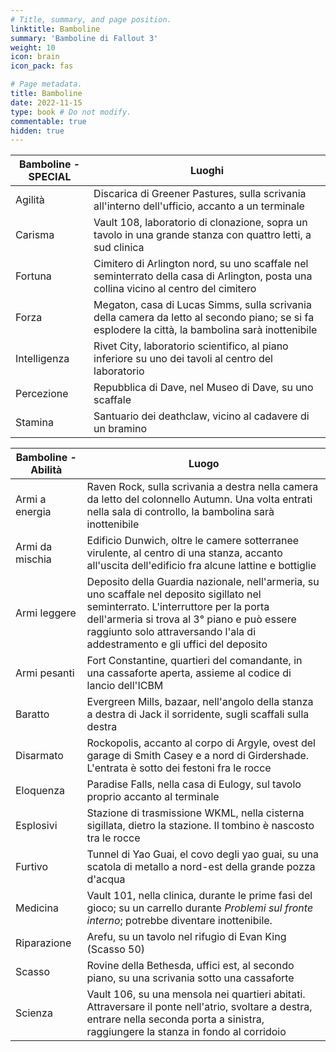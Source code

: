 ```yaml
---
# Title, summary, and page position.
linktitle: Bamboline
summary: 'Bamboline di Fallout 3'
weight: 10
icon: brain
icon_pack: fas

# Page metadata.
title: Bamboline
date: 2022-11-15
type: book # Do not modify.
commentable: true
hidden: true
---
```




| Bamboline - SPECIAL | Luoghi                                                                                                                                            |
| ------------------- | ------------------------------------------------------------------------------------------------------------------------------------------------- |
| Agilità             | Discarica di Greener Pastures, sulla scrivania all'interno dell'ufficio, accanto a un terminale                                                   |
| Carisma             | Vault 108, laboratorio di clonazione, sopra un tavolo in una grande stanza con quattro letti, a sud clinica                                       |
| Fortuna             | Cimitero di Arlington nord, su uno scaffale nel seminterrato della casa di Arlington, posta una collina vicino al centro del cimitero             |
| Forza               | Megaton, casa di Lucas Simms, sulla scrivania della camera da letto al secondo piano; se si fa esplodere la città, la bambolina sarà inottenibile |
| Intelligenza        | Rivet City, laboratorio scientifico, al piano inferiore su uno dei tavoli al centro del laboratorio                                               |
| Percezione          | Repubblica di Dave, nel Museo di Dave, su uno scaffale                                                                                            |
| Stamina             | Santuario dei deathclaw, vicino al cadavere di un bramino                                                                                         |
                                                                                                                                                                              
 
| Bamboline - Abilità | Luogo                                                                                                                                                                                                                                                             |
| ------------------- | ----------------------------------------------------------------------------------------------------------------------------------------------------------------------------------------------------------------------------------------------------------------- |
| Armi a energia      | Raven Rock, sulla scrivania a destra nella camera da letto del colonnello Autumn. Una volta entrati nella sala di controllo, la bambolina sarà inottenibile                                                                                                       |
| Armi da mischia     | Edificio Dunwich, oltre le camere sotterranee virulente, al centro di una stanza, accanto all'uscita dell'edificio fra alcune lattine e bottiglie                                                                                                            |
| Armi leggere        | Deposito della Guardia nazionale, nell'armeria, su uno scaffale nel deposito sigillato nel seminterrato. L'interruttore per la porta dell'armeria si trova al 3° piano e può essere raggiunto solo attraversando l'ala di addestramento e gli uffici del deposito |
| Armi pesanti        | Fort Constantine, quartieri del comandante, in una cassaforte aperta, assieme al codice di lancio dell'ICBM                                                                                                                                                       |
| Baratto             | Evergreen Mills, bazaar, nell'angolo della stanza a destra di Jack il sorridente, sugli scaffali sulla destra                                                                                                                                                     |
| Disarmato           | Rockopolis, accanto al corpo di Argyle,  ovest del garage di Smith Casey e a nord di Girdershade. L'entrata è sotto dei festoni fra le rocce                                                                                                                      |
| Eloquenza           | Paradise Falls, nella casa di Eulogy, sul tavolo proprio accanto al terminale                                                                                                                                                                                     |
| Esplosivi           | Stazione di trasmissione WKML, nella cisterna sigillata, dietro la stazione. Il tombino è nascosto tra le rocce                                                                                                                                                   |
| Furtivo             | Tunnel di Yao Guai, el covo degli yao guai, su una scatola di metallo a nord-est della grande pozza d'acqua                                                                                                                                                       |
| Medicina            | Vault 101, nella clinica, durante le prime fasi del gioco; su un carrello durante *Problemi sul fronte interno*; potrebbe diventare inottenibile.                                                                                                                |
| Riparazione         | Arefu, su un tavolo nel rifugio di Evan King (Scasso 50)                                                                                                                                                                                                          |
| Scasso              | Rovine della Bethesda, uffici est, al secondo piano, su una scrivania sotto una cassaforte                                                                                                                                                                        |
| Scienza             | Vault 106, su una mensola nei quartieri abitati. Attraversare il ponte nell'atrio, svoltare a destra, entrare nella seconda porta a sinistra, raggiungere la stanza in fondo al corridoio                                                                         |
